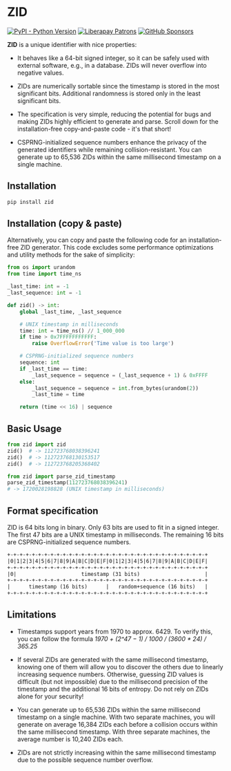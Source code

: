 # ZID

[![PyPI - Python Version](https://shields.monicz.dev/pypi/pyversions/zid)](https://pypi.org/project/zid)
[![Liberapay Patrons](https://shields.monicz.dev/liberapay/patrons/Zaczero?logo=liberapay&label=Patrons)](https://liberapay.com/Zaczero/)
[![GitHub Sponsors](https://shields.monicz.dev/github/sponsors/Zaczero?logo=github&label=Sponsors&color=%23db61a2)](https://github.com/sponsors/Zaczero)

**ZID** is a unique identifier with nice properties:

- It behaves like a 64-bit signed integer, so it can be safely used with external software, e.g., in a database. ZIDs will never overflow into negative values.

- ZIDs are numerically sortable since the timestamp is stored in the most significant bits. Additional randomness is stored only in the least significant bits.

- The specification is very simple, reducing the potential for bugs and making ZIDs highly efficient to generate and parse. Scroll down for the installation-free copy-and-paste code - it's that short!

- CSPRNG-initialized sequence numbers enhance the privacy of the generated identifiers while remaining collision-resistant. You can generate up to 65,536 ZIDs within the same millisecond timestamp on a single machine.

## Installation

```sh
pip install zid
```

## Installation (copy & paste)

Alternatively, you can copy and paste the following code for an installation-free ZID generator. This code excludes some performance optimizations and utility methods for the sake of simplicity:

```py
from os import urandom
from time import time_ns

_last_time: int = -1
_last_sequence: int = -1

def zid() -> int:
    global _last_time, _last_sequence

    # UNIX timestamp in milliseconds
    time: int = time_ns() // 1_000_000
    if time > 0x7FFFFFFFFFFF:
        raise OverflowError('Time value is too large')

    # CSPRNG-initialized sequence numbers
    sequence: int
    if _last_time == time:
        _last_sequence = sequence = (_last_sequence + 1) & 0xFFFF
    else:
        _last_sequence = sequence = int.from_bytes(urandom(2))
        _last_time = time

    return (time << 16) | sequence
```

## Basic Usage

```py
from zid import zid
zid()  # -> 112723768038396241
zid()  # -> 112723768130153517
zid()  # -> 112723768205368402

from zid import parse_zid_timestamp
parse_zid_timestamp(112723768038396241)
# -> 1720028198828 (UNIX timestamp in milliseconds)
```

## Format specification

ZID is 64 bits long in binary. Only 63 bits are used to fit in a signed integer. The first 47 bits are a UNIX timestamp in milliseconds. The remaining 16 bits are CSPRNG-initialized sequence numbers.

```txt
+-+-+-+-+-+-+-+-+-+-+-+-+-+-+-+-+-+-+-+-+-+-+-+-+-+-+-+-+-+-+-+-+
|0|1|2|3|4|5|6|7|8|9|A|B|C|D|E|F|0|1|2|3|4|5|6|7|8|9|A|B|C|D|E|F|
+-+-+-+-+-+-+-+-+-+-+-+-+-+-+-+-+-+-+-+-+-+-+-+-+-+-+-+-+-+-+-+-+
|0|                     timestamp (31 bits)                     |
+-+-+-+-+-+-+-+-+-+-+-+-+-+-+-+-+-+-+-+-+-+-+-+-+-+-+-+-+-+-+-+-+
|      timestamp (16 bits)      |   random+sequence (16 bits)   |
+-+-+-+-+-+-+-+-+-+-+-+-+-+-+-+-+-+-+-+-+-+-+-+-+-+-+-+-+-+-+-+-+
```

## Limitations

- Timestamps support years from 1970 to approx. 6429. To verify this, you can follow the formula *1970 + (2^47 − 1) / 1000 / (3600 * 24) / 365.25*

- If several ZIDs are generated with the same millisecond timestamp, knowing one of them will allow you to discover the others due to linearly increasing sequence numbers. Otherwise, guessing ZID values is difficult (but not impossible) due to the millisecond precision of the timestamp and the additional 16 bits of entropy. Do not rely on ZIDs alone for your security!

- You can generate up to 65,536 ZIDs within the same millisecond timestamp on a single machine. With two separate machines, you will generate on average 16,384 ZIDs each before a collision occurs within the same millisecond timestamp. With three separate machines, the average number is 10,240 ZIDs each.

- ZIDs are not strictly increasing within the same millisecond timestamp due to the possible sequence number overflow.
